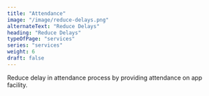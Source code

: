 ```yaml
---
title: "Attendance"
image: "/image/reduce-delays.png"
alternateText: "Reduce Delays"
heading: "Reduce Delays"
typeOfPage: "services"
series: "services"
weight: 6
draft: false
---
```


<p>Reduce delay in attendance process by providing attendance on app facility.</p>
